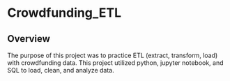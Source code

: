 # Crowdfunding_ETL
## Overview 
The purpose of this project was to practice ETL (extract, transform, load) with crowdfunding data. This project utilized python, jupyter notebook, and SQL to load, clean, and analyze data. 
